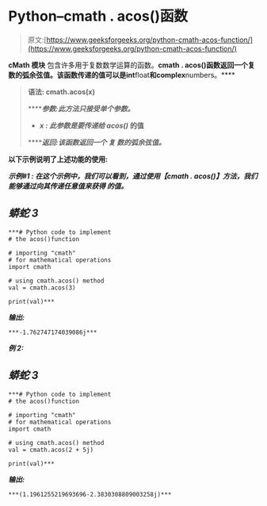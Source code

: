 # Python–cmath . acos()函数

> 原文:[https://www.geeksforgeeks.org/python-cmath-acos-function/](https://www.geeksforgeeks.org/python-cmath-acos-function/)

**cMath 模块** 包含许多用于复数数学运算的函数。**c****math . acos()**函数返回一个复数的弧余弦值。该函数传递的值可以是**int******float****和******complex**numbers。****

> ******语法:** cmath.acos(x)****
> 
> *******参数:**此方法只接受单个参数。*****
> 
> *   *******x :** 此参数是要传递给 acos()* 的值****
> 
> *******返回:**该函数返回一个* 复 *数的弧余弦值。*****

****以下示例说明了上述功能的使用:****

******示例#1 :** 在这个示例中，我们可以看到，通过使用*【cmath . acos()】**方法，我们能够通过向其传递任意值来获得* **的值。******

## *****蟒蛇 3*****

```
***# Python code to implement
# the acos()function

# importing "cmath"
# for mathematical operations  
import cmath 

# using cmath.acos() method 
val = cmath.acos(3) 

print(val)***
```

*******输出:*******

```
***-1.762747174039086j*** 
```

*******例 2:*******

## *****蟒蛇 3*****

```
***# Python code to implement
# the acos()function

# importing "cmath"
# for mathematical operations  
import cmath 

# using cmath.acos() method 
val = cmath.acos(2 + 5j) 

print(val)***
```

*******输出:*******

```
***(1.1961255219693696-2.3830308809003258j)*** 
```